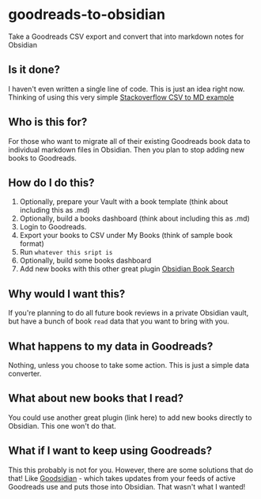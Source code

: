 # goodreads-to-obsidian
Take a Goodreads CSV export and convert that into markdown notes for Obsidian

## Is it done?
I haven't even written a single line of code. This is just an idea right now. Thinking of using this very simple [Stackoverflow CSV to MD example](https://stackoverflow.com/questions/64509254/how-to-create-multiple-md-files-based-on-a-csv-file-and-enter-the-correct-rows)

## Who is this for?
For those who want to migrate all of their existing Goodreads book data to individual markdown files in Obsidian. Then you plan to stop adding new books to Goodreads.

## How do I do this?
1. Optionally, prepare your Vault with a book template (think about including this as .md)
2. Optionally, build a books dashboard (think about including this as .md)
3. Login to Goodreads.
4. Export your books to CSV under My Books (think of sample book format)
6. Run `whatever this sript is` 
7. Optionally, build some books dashboard
8. Add new books with this other great plugin [Obsidian Book Search](https://github.com/anpigon/obsidian-book-search-plugin)

## Why would I want this?
If you're planning to do all future book reviews in a private Obsidian vault, but have a bunch of book `read` data that you want to bring with you.

## What happens to my data in Goodreads?
Nothing, unless you choose to take some action. This is just a simple data converter.

## What about new books that I read?
You could use another great plugin (link here) to add new books directly to Obsidian. This one won't do that.

## What if I want to keep using Goodreads?
This this probably is not for you. However, there are some solutions that do that! Like [Goodsidian](https://github.com/selfire1/goodsidian) - which takes updates from your feeds of active Goodreads use and puts those into Obsidian. That wasn't what I wanted!
